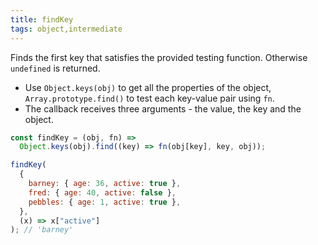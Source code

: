 ```yaml
---
title: findKey
tags: object,intermediate
---
```


Finds the first key that satisfies the provided testing function.
Otherwise `undefined` is returned.

- Use `Object.keys(obj)` to get all the properties of the object, `Array.prototype.find()` to test each key-value pair using `fn`.
- The callback receives three arguments - the value, the key and the object.

```js
const findKey = (obj, fn) =>
  Object.keys(obj).find((key) => fn(obj[key], key, obj));
```

```js
findKey(
  {
    barney: { age: 36, active: true },
    fred: { age: 40, active: false },
    pebbles: { age: 1, active: true },
  },
  (x) => x["active"]
); // 'barney'
```
